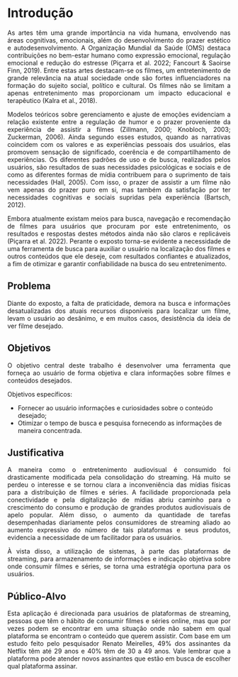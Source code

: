 # Introdução

<p align="justify">As artes têm uma grande importância na vida humana, envolvendo nas áreas cognitivas, emocionais, além do desenvolvimento do prazer estético e autodesenvolvimento. A Organização Mundial da Saúde (OMS) destaca contribuições no bem-estar humano como expressão emocional, regulação emocional e redução do estresse (Piçarra et al. 2022; Fancourt & Saoirse Finn, 2019). Entre estas artes destacam-se os filmes, um entretenimento de grande relevância na atual sociedade onde são fortes influenciadores na formação do sujeito social, político e cultural. Os filmes não se limitam a apenas entretenimento mas proporcionam um impacto educacional e terapêutico (Kalra  et al., 2018).</p>
 
<p align="justify">Modelos teóricos sobre gerenciamento e ajuste de emoções evidenciam a relação existente entre a regulação de humor e o prazer proveniente da experiência de assistir a filmes (Zillmann, 2000; Knobloch, 2003; Zuckerman, 2006). Ainda segundo esses estudos, quando as narrativas coincidem com os valores e as experiências pessoais dos usuários, elas promovem sensação de significado, coerência e de compartilhamento de experiências. Os diferentes padrões de uso e de busca, realizados pelos usuários, são resultados de suas necessidades psicológicas e sociais e de como as diferentes formas de mídia contribuem para o suprimento de tais necessidades (Hall, 2005). Com isso, o prazer de assistir a um filme não vem apenas do prazer puro em si, mas também da satisfação por ter necessidades cognitivas e sociais supridas pela experiência (Bartsch, 2012).</p>
 
<p align="justify">Embora atualmente existam meios para busca, navegação e recomendação de filmes para usuários que procuram por este entretenimento, os resultados e respostas destes métodos ainda não são claros e replicáveis (Piçarra et al. 2022). Perante o exposto torna-se evidente a necessidade de uma ferramenta de busca para auxiliar o usuário na localização dos filmes e outros conteúdos que ele deseje, com resultados confiantes e atualizados, a fim de otimizar e garantir confiabilidade na busca do seu entretenimento.</p>


## Problema
<p align="justify">Diante do exposto, a falta de praticidade, demora na busca e informações desatualizadas dos atuais recursos disponíveis para localizar um filme, levam o usuário ao desânimo, e em muitos casos, desistência da ideia de ver filme desejado.</p>

## Objetivos

<p align="justify">O objetivo central deste trabalho é desenvolver uma ferramenta que forneça ao usuário de forma objetiva e clara informações sobre filmes e conteúdos desejados.</p>

Objetivos específicos:  

<ul>
<li>Fornecer ao usuário informações e curiosidades sobre o conteúdo desejado;</li> 

<li>Otimizar o tempo de busca e pesquisa fornecendo as informações de maneira concentrada.</li>
</ul>

## Justificativa

<p align="justify">A maneira como o entretenimento audiovisual é consumido foi drasticamente modificada pela consolidação do streaming. Há muito se perdeu o interesse e se tornou clara a inconveniência das mídias físicas para a distribuição de filmes e séries. A facilidade proporcionada pela conectividade e pela digitalização de mídias abriu caminho para o crescimento do consumo e produção de grandes produtos audiovisuais de apelo popular. Além disso, o aumento da quantidade de tarefas desempenhadas diariamente pelos consumidores de streaming aliado ao aumento expressivo do número de tais plataformas e seus produtos, evidencia a necessidade de um facilitador para os usuários.</p>

<p align="justify">À vista disso, a utilização de sistemas, à parte das plataformas de streaming, para armazenamento de informações e indicação objetiva sobre onde consumir filmes e séries, se torna uma estratégia oportuna para os usuários.</p>

## Público-Alvo

<p align="justify">Esta aplicação é direcionada para usuários de plataformas de streaming, pessoas que têm o hábito de consumir filmes e séries online, mas que por vezes podem se encontrar em uma situação onde não sabem em qual plataforma se encontram o conteúdo que querem assistir.
Com base em um estudo feito pelo pesquisador Renato Meirelles, 49% dos assinantes da Netflix têm até 29 anos e 40% têm de 30 a 49 anos. Vale lembrar que a plataforma pode atender novos assinantes que estão em busca de escolher qual plataforma assinar.</p>

